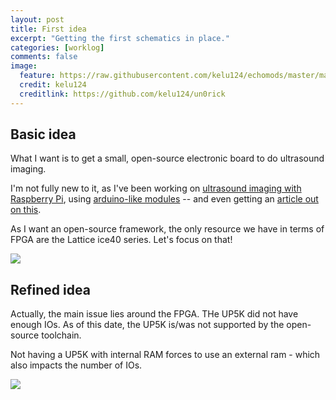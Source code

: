 ```yaml
---
layout: post
title: First idea
excerpt: "Getting the first schematics in place."
categories: [worklog]
comments: false
image:
  feature: https://raw.githubusercontent.com/kelu124/echomods/master/matty/images/idea.jpg
  credit: kelu124
  creditlink: https://github.com/kelu124/un0rick
---
```


## Basic idea

What I want is to get a small, open-source electronic board to do ultrasound imaging.

I'm not fully new to it, as I've been working on [ultrasound imaging with Raspberry Pi](https://kelu124.gitbooks.io/echomods/content/RPI.html), using [arduino-like modules](https://github.com/kelu124/echomods/) -- and even getting an [article out on this](http://openhardware.metajnl.com/articles/10.5334/joh.2/).

As I want an open-source framework, the only resource we have in terms of FPGA are the Lattice ice40 series. Let's focus on that!

![](https://raw.githubusercontent.com/kelu124/echomods/master/matty/images/0flow.jpg)

## Refined idea

Actually, the main issue lies around the FPGA. THe UP5K did not have enough IOs. As of this date, the UP5K is/was not supported by the open-source toolchain.

Not having a UP5K with internal RAM forces to use an external ram - which also impacts the number of IOs.

![](https://raw.githubusercontent.com/kelu124/echomods/master/matty/images/idea.jpg)
